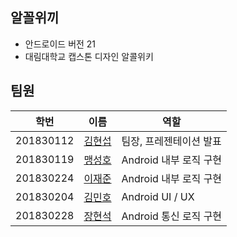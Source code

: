 ## 알꼴위끼
 - 안드로이드 버전 21
 - 대림대학교 캡스톤 디자인 알콜위키
## 팀원
| 학번 | 이름 | 역할 |
|------|------|------------|
|201830112|[김현섭](https://github.com/Tasty-Programmer)|팀장, 프레젠테이션 발표|
|201830119|[맹성호](https://github.com/Alpha-gone)|Android 내부 로직 구현|
|201830224|[이재준](https://github.com/DooNas)|Android 내부 로직 구현|
|201830204|[김민호](https://github.com/Mammom)|Android UI / UX|
|201830228|[장현석](https://github.com/NightRabbits)|Android 통신 로직 구현|

